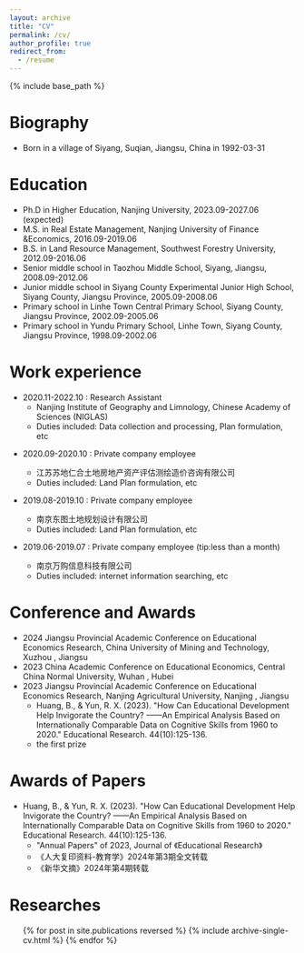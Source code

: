 ```yaml
---
layout: archive
title: "CV"
permalink: /cv/
author_profile: true
redirect_from:
  - /resume
---
```


{% include base_path %}

Biography
======
* Born in a village of Siyang, Suqian, Jiangsu, China in 1992-03-31


Education
======
* Ph.D in Higher Education, Nanjing University, 2023.09-2027.06 (expected)   
  <!--  * 博士 高等教育学, 南京大学 , 2023.09-2027.06(预期) -->   
* M.S. in Real Estate Management, Nanjing University of Finance &Economics, 2016.09-2019.06   
  <!--  * 硕士 房地产管理学, 南京财经大学, 2016.09-2019.06 -->   
* B.S. in Land Resource Management, Southwest Forestry University, 2012.09-2016.06   
  <!--  * 学士（本科） 土地资源管理, 西南林业大学, 2012.09-2016.06 -->   
* Senior middle school in Taozhou Middle School, Siyang, Jiangsu, 2008.09-2012.06   
  <!-- * 高中 泗阳桃州中学, 2008.09-2012.06 -->   
* Junior middle school in Siyang County Experimental Junior High School, Siyang County, Jiangsu Province, 2005.09-2008.06   
  <!-- * 初中 泗阳县实验初级中学, 2005.09-2008.06 -->   
* Primary school in Linhe Town Central Primary School, Siyang County, Jiangsu Province, 2002.09-2005.06   
  <!-- * 小学 临河镇中心小学, 2002.09-2005.06 -->   
* Primary school in Yundu Primary School, Linhe Town, Siyang County, Jiangsu Province, 1998.09-2002.06   
  <!-- * 小学 云渡小学, 1998.09-2002.06 -->   

Work experience
======
<!---->
* 2020.11-2022.10 : Research Assistant
  * Nanjing Institute of Geography and Limnology, Chinese Academy of Sciences (NIGLAS)
  * Duties included: Data collection and processing, Plan formulation, etc   
  
<div style="display:none">
* 2020.11-2022.10 : 科研助理
  * 中国科学院南京地理与湖泊研究所
  * 工作内容：数据收集和处理、规划写作、书稿写作等
</div>

* 2020.09-2020.10 : Private company employee
  * 江苏苏地仁合土地房地产资产评估测绘造价咨询有限公司
  * Duties included: Land Plan formulation, etc   
  
* 2019.08-2019.10 : Private company employee
  * 南京东图土地规划设计有限公司
  * Duties included: Land Plan formulation, etc   
  
* 2019.06-2019.07 : Private company employee (tip:less than a month)
  * 南京万购信息科技有限公司
  * Duties included: internet information searching, etc   

Conference and Awards
======
<!---->
* 2024 Jiangsu Provincial Academic Conference on Educational Economics Research, China University of Mining and Technology, Xuzhou , Jiangsu
  <!-- 2024年江苏省教育经济研究学术年会 -->
* 2023 China Academic Conference on Educational Economics, Central China Normal University, Wuhan , Hubei
  <!-- 2023年中国教育经济学术年会 -->
* 2023 Jiangsu Provincial Academic Conference on Educational Economics Research, Nanjing Agricultural University, Nanjing , Jiangsu
  <!-- 2023年江苏省教育经济研究学术年会 -->
  * Huang, B., & Yun, R. X. (2023). "How Can Educational Development Help Invigorate the Country? ——An Empirical Analysis Based on Internationally Comparable Data on Cognitive Skills from 1960 to 2020." Educational Research. 44(10):125-136.
  * the first prize


Awards of Papers
======
<!---->
* Huang, B., & Yun, R. X. (2023). "How Can Educational Development Help Invigorate the Country? ——An Empirical Analysis Based on Internationally Comparable Data on Cognitive Skills from 1960 to 2020." Educational Research. 44(10):125-136.
  * "Annual Papers" of 2023, Journal of 《Educational Research》
  * 《人大复印资料-教育学》2024年第3期全文转载
  * 《新华文摘》2024年第4期转载
  

Researches
======
  <ul>{% for post in site.publications reversed %}
    {% include archive-single-cv.html %}
  {% endfor %}</ul>